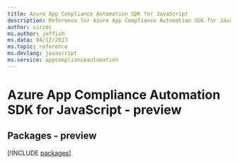 ```yaml
---
title: Azure App Compliance Automation SDK for JavaScript
description: Reference for Azure App Compliance Automation SDK for JavaScript
author: xirzec
ms.author: jeffish
ms.data: 04/12/2023
ms.topic: reference
ms.devlang: javascript
ms.service: appcomplianceautomation
---
```

# Azure App Compliance Automation SDK for JavaScript - preview
## Packages - preview
[!INCLUDE [packages](app-compliance-automation-index.md)]